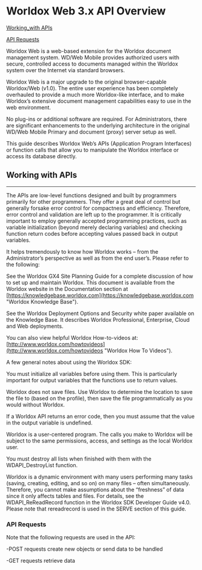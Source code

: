 Worldox Web 3.x API Overview
============================

[Working_with APIs](#working-with_APIs)

[API Requests](#api-requests)

Worldox Web is a web-based extension for the Worldox document management system. WD/Web Mobile provides authorized users with secure, controlled access to documents managed within the Worldox system over the Internet via standard browsers.

Worldox Web is a major upgrade to the original browser-capable Worldox/Web (v1.0). The entire user experience has been completely overhauled to provide a much more Worldox-like interface, and to make Worldox’s extensive document management capabilities easy to use in the web environment.

No plug-ins or additional software are required. For Administrators, there are significant enhancements to the underlying architecture in the original WD/Web Mobile Primary and document (proxy) server setup as well.

This guide describes Worldox Web’s APIs (Application Program Interfaces) or function calls that allow you to manipulate the Worldox interface or access its database directly.


## Working with APIs
-----------------

The APIs are low-level functions designed and built by programmers primarily for other programmers. They offer a great deal of control but generally forsake error control for compactness and efficiency. Therefore, error control and validation are left up to the programmer. It is critically important to employ generally accepted programming practices, such as variable initialization (beyond merely declaring variables) and checking function return codes before accepting values passed back in output variables.

It helps tremendously to know how Worldox works – from the Administrator’s perspective as well as from the end user’s. Please refer to the following:

See the Worldox GX4 Site Planning Guide for a complete discussion of how to set up and maintain Worldox. This document is available from the Worldox website in the Documentation section at [https://knowledgebase.worldox.com](https://knowledgebase.worldox.com "Worldox Knowledge Base").

See the Worldox Deployment Options and Security white paper available on the Knowledge Base. It describes Worldox Professional, Enterprise, Cloud and Web deployments.

You can also view helpful Worldox How-to-videos at: [http://www.worldox.com/howtovideos](http://www.worldox.com/howtovideos "Worldox How To Videos").

A few general notes about using the Worldox SDK:

You must initialize all variables before using them. This is particularly important for output variables that the functions use to return values.

Worldox does not save files. Use Worldox to determine the location to save the file to (based on the profile), then save the file programmatically as you would without Worldox.

If a Worldox API returns an error code, then you must assume that the value in the output variable is undefined.

Worldox is a user-centered program. The calls you make to Worldox will be subject to the same permissions, access, and settings as the local Worldox user.

You must destroy all lists when finished with them with the WDAPI\_DestroyList function.

Worldox is a dynamic environment with many users performing many tasks (saving, creating, editing, and so on) on many files – often simultaneously. Therefore, you cannot make assumptions about the “freshness” of data since it only affects tables and files. For details, see the WDAPI\_ReReadRecord function in the Worldox SDK Developer Guide v4.0. Please note that rereadrecord is used in the SERVE section of this guide.

### API Requests

Note that the following requests are used in the API:

-POST requests create new objects or send data to be handled

-GET requests retrieve data


